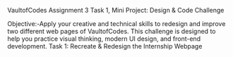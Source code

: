 VaultofCodes Assignment 3 Task 1, Mini Project: Design & Code Challenge

Objective:-Apply your creative and technical skills to redesign and improve two different web pages of VaultofCodes. This challenge is designed to help you practice visual thinking, modern UI design, and front-end development.
Task 1: Recreate & Redesign the Internship Webpage
